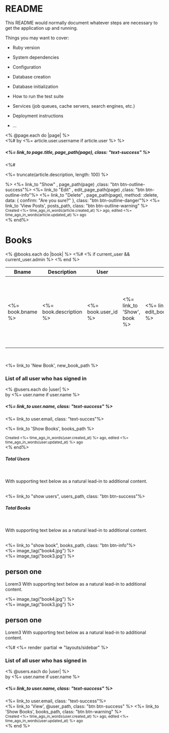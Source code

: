 # README

This README would normally document whatever steps are necessary to get the
application up and running.

Things you may want to cover:

* Ruby version

* System dependencies

* Configuration

* Database creation

* Database initialization

* How to run the test suite

* Services (job queues, cache servers, search engines, etc.)

* Deployment instructions

* ...
<div class="container">
<% @page.each do |page| %>
  <div class="row justify-content-md-center">
    <div class="col-8 mt-4">
      <div class="card text-center shadow mb-5 bg-body rounded">
        <div class="card-header fst-italic">
          <%# by <%= article.user.username if article.user %> %>
        </div>
        <div class="card-body">
          <h5 class="card-title"><%= link_to page.title, page_path(page), class: "text-success" %></h5>
          <%# <p class="card-text"><%= truncate(article.description, length: 100) %></p> %>
          <%= link_to "Show" , page_path(page) ,class: "btn btn-outline-success"%>
          <%= link_to "Edit" , edit_page_path(page) ,class: "btn btn-outline-info"%>
          <%= link_to "Delete" , page_path(page), method: :delete, data: { confirm: "Are you sure?" }, class: "btn btn-outline-danger"%>
          <%= link_to 'View Posts', posts_path, class: "btn btn-outline-warning" %>
        </div>
        <div class="card-footer text-muted">
          <small>Created <%= time_ago_in_words(article.created_at) %> ago,
          edited <%= time_ago_in_words(article.updated_at) %> ago </small>
        </div>
      </div>
    </div>
  </div>
<% end%>
</div>

<h1>Books</h1>

<table>
  <thead>
    <tr>
      <th>Bname</th>
      <th>Description</th>
      <th>User</th>
      <th colspan="3"></th>
    </tr>
  </thead>

  <tbody>
    <% @books.each do |book| %>
      <tr>
        <td><%= book.bname %></td>
        <td><%= book.description %></td>
        <td><%= book.user_id %></td>
        <td><%= link_to 'Show', book %></td>
        <%# <% if current_user && current_user.admin %>
        <td><%= link_to 'Edit', edit_book_path(book) %></td>
        <td><%= link_to 'Destroy', book, method: :delete, data: { confirm: 'Are you sure?' } %></td>
      </tr>
    <% end %>
  </tbody>
</table>

<br>

<%= link_to 'New Book', new_book_path %>


<div class="container">
<h3 class="text-center">List of all user who has signed in</h3>
<% @users.each do |user| %>
  <div class="row justify-content-center">
    <div class="col-6">
      <div class="card text-center shadow mb-5 bg-body rounded">
        <div class="card-header fst-italic">
          by <%= user.name if user.name %>
        </div>
        <div class="card-body">
          <h5 class="card-title"><%= link_to user.name, class: "text-success" %></h5>
          <%= link_to user.email, class: "text-succes"%>
          <p><%= link_to 'Show Books', books_path %></p>
        </div>
        <div class="card-footer text-muted">
          <small>Created <%= time_ago_in_words(user.created_at) %> ago,
          edited <%= time_ago_in_words(user.updated_at) %> ago </small>
        </div>
      </div>
    </div>
  </div>
<% end%>
</div>


 <div class="container">
   <div class="main-box">
      <div class="card w-50 shadow rounded">
         <div class="card-body text-center">
            <h5 class="card-title">Total Users</h5></br>
            <p class="card-text">With supporting text below as a natural lead-in to additional content.</p></br>
            <%= link_to "show users", users_path, class: "btn btn-success"%>
         </div>
      </div>
      <div class="card w-50 shadow rounded">
         <div class="card-body text-center">
            <h5 class="card-title">Total Books</h5></br>
            <p class="card-text">With supporting text below as a natural lead-in to additional content.</p></br>
            <%= link_to "show book", books_path, class: "btn btn-info"%>
         </div>
      </div>
   </div>
</div>
<div class="profile-area">
   <div class="container">
      <div class="row ">
         <div class="col-md-4">
            <div class="card">
               <div class="img1"> <%= image_tag("book4.jpg") %>
               <div class="img2"><%= image_tag("book3.jpg") %>
               <div class="main-text">
                  <h2>person one</h2>
                  <p>Lorem3 With supporting text below as a natural lead-in to additional content.</p>
               </div>
               <div class="social">
                  <i class="fa fa-facebook"></i>
                  <i class="fa fa-linkedin"></i>
                  <i class="fa fa-instagram"></i>
                  <i class="fa fa-twitter"></i>
               </div>
            </div>
         </div>
          <div class="col-md-4">
            <div class="card">
               <div class="img1"> <%= image_tag("book4.jpg") %>
               <div class="img2"><%= image_tag("book3.jpg") %>
               <div class="main-text">
                  <h2>person one</h2>
                  <p>Lorem3 With supporting text below as a natural lead-in to additional content.</p>
               </div>
               <div class="social">
                  <i class="fa fa-facebook"></i>
                  <i class="fa fa-linkedin"></i>
                  <i class="fa fa-instagram"></i>
                  <i class="fa fa-twitter"></i>
               </div>
            </div>
         </div>
      </div>
   </div>
</div>

<div class="main-box">
  
  <%# <%= render :partial => "layouts/sidebar" %>
  <div class="left-side">
    <h3 class="text-center">List of all user who has signed in</h3>
    <% @users.each do |user| %>
      <div class="row justify-content-center">
        <div class="col-8 mt-4">
          <div class="card text-center shadow mb-5 bg-body rounded">
          <div class="card-header fst-italic">
            by <%= user.name if user.name %>
          </div>
          <div class="card-body">
            <h5 class="card-title"><%= link_to user.name, class: "text-success" %></h5>
            <%= link_to user.email, class: "text-success"%>
            <div>
              <%= link_to 'View', @user_path, class: "btn btn-success" %>
              <%= link_to 'Show Books', books_path, class: "btn btn-warning" %>
            </div>
          </div>
          <div class="card-footer text-muted">
            <small>Created <%= time_ago_in_words(user.created_at) %> ago,
            edited <%= time_ago_in_words(user.updated_at) %> ago </small>
          </div>
        </div>
      </div>
    </div>
    <% end %>
  </div>

</div>